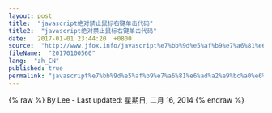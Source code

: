 ```yaml
---
layout: post
title:  "javascript绝对禁止鼠标右键单击代码"
title2:  "javascript绝对禁止鼠标右键单击代码"
date:   2017-01-01 23:44:20  +0800
source:  "http://www.jfox.info/javascript%e7%bb%9d%e5%af%b9%e7%a6%81%e6%ad%a2%e9%bc%a0%e6%a0%87%e5%8f%b3%e9%94%ae%e5%8d%95%e5%87%bb%e4%bb%a3%e7%a0%81.html"
fileName:  "20170100560"
lang:  "zh_CN"
published: true
permalink: "javascript%e7%bb%9d%e5%af%b9%e7%a6%81%e6%ad%a2%e9%bc%a0%e6%a0%87%e5%8f%b3%e9%94%ae%e5%8d%95%e5%87%bb%e4%bb%a3%e7%a0%81.html"
---
```

{% raw %}
By Lee - Last updated: 星期日, 二月 16, 2014
{% endraw %}